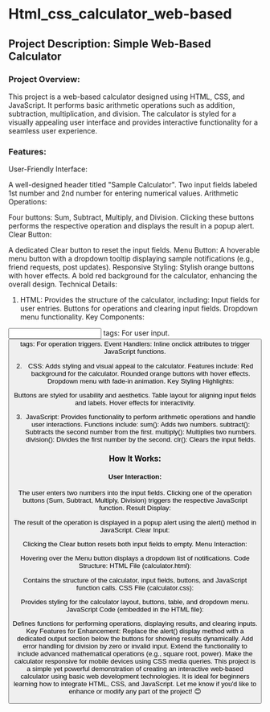 # Html_css_calculator_web-based
## Project Description: Simple Web-Based Calculator
### Project Overview:
This project is a web-based calculator designed using HTML, CSS, and JavaScript. It performs basic arithmetic operations such as addition, subtraction, multiplication, and division. The calculator is styled for a visually appealing user interface and provides interactive functionality for a seamless user experience.

### Features:
User-Friendly Interface:

A well-designed header titled "Sample Calculator".
Two input fields labeled 1st number and 2nd number for entering numerical values.
Arithmetic Operations:

Four buttons: Sum, Subtract, Multiply, and Division.
Clicking these buttons performs the respective operation and displays the result in a popup alert.
Clear Button:

A dedicated Clear button to reset the input fields.
Menu Button:
A hoverable menu button with a dropdown tooltip displaying sample notifications (e.g., friend requests, post updates).
Responsive Styling:
Stylish orange buttons with hover effects.
A bold red background for the calculator, enhancing the overall design.
Technical Details:
1) HTML:
Provides the structure of the calculator, including:
Input fields for user entries.
Buttons for operations and clearing input fields.
Dropdown menu functionality.
Key Components:

<input> tags: For user input.
<button> tags: For operation triggers.
Event Handlers: Inline onclick attributes to trigger JavaScript functions.

2) CSS:
Adds styling and visual appeal to the calculator.
Features include:
Red background for the calculator.
Rounded orange buttons with hover effects.
Dropdown menu with fade-in animation.
Key Styling Highlights:

Buttons are styled for usability and aesthetics.
Table layout for aligning input fields and labels.
Hover effects for interactivity.

3) JavaScript:
Provides functionality to perform arithmetic operations and handle user interactions.
Functions include:
sum(): Adds two numbers.
subtract(): Subtracts the second number from the first.
multiply(): Multiplies two numbers.
division(): Divides the first number by the second.
clr(): Clears the input fields.

### How It Works:
#### User Interaction:
The user enters two numbers into the input fields.
Clicking one of the operation buttons (Sum, Subtract, Multiply, Division) triggers the respective JavaScript function.
Result Display:

The result of the operation is displayed in a popup alert using the alert() method in JavaScript.
Clear Input:

Clicking the Clear button resets both input fields to empty.
Menu Interaction:

Hovering over the Menu button displays a dropdown list of notifications.
Code Structure:
HTML File (calculator.html):

Contains the structure of the calculator, input fields, buttons, and JavaScript function calls.
CSS File (calculator.css):

Provides styling for the calculator layout, buttons, table, and dropdown menu.
JavaScript Code (embedded in the HTML file):

Defines functions for performing operations, displaying results, and clearing inputs.
Key Features for Enhancement:
Replace the alert() display method with a dedicated output section below the buttons for showing results dynamically.
Add error handling for division by zero or invalid input.
Extend the functionality to include advanced mathematical operations (e.g., square root, power).
Make the calculator responsive for mobile devices using CSS media queries.
This project is a simple yet powerful demonstration of creating an interactive web-based calculator using basic web development technologies. It is ideal for beginners learning how to integrate HTML, CSS, and JavaScript. Let me know if you'd like to enhance or modify any part of the project! 😊​
